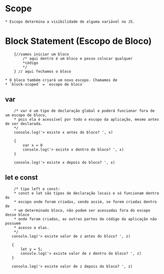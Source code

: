 # Scope
    * Escopo determina a visibilidade de alguma variável no JS.

# Block Statement (Escopo de Bloco)
```JS
    {//vamos iniciar um bloco
        /* aqui dentro é um bloco e posso colocar qualquer
        *código
        */
    } // aqui fechamos o bloco
```
    * O bloco também criará um novo escopo. Chamamos de 
    * `block-scoped` = `escopo de bloco`

## var
```JS
    /* var é um tipo de declaração global e poderá funcionar fora de um escopo de bloco,
    * pois ela é acessível por todo o escopo da aplicação, mesmo antes de ser declarada.
    */
    console.log('> existe x antes do bloco? ', x)

    {
        var x = 0
        console.log('> existe x dentro do bloco? ', x)
    }

    console.log('> existe x depois do bloco? ', x)
```

## let e const
```JS
    /* tipo left e const: 
    * const e let são tipos de declaração locais e só funcionam dentro do
    * escopo onde foram criadas, sendo assim, se forem criadas dentro de 
    * um determinado bloco, não podem ser acessadas fora do escopo desse bloco
    * onde foram criadas, as outras partes do código da aplicação não possuem 
    * acesso a elas.
    */
   console.log('> existe valor de z antes do bloco? ', z)

   {
       let y = 5;
       console.log('> existe valor de z dentro do bloco? ', z)
   }

   console.log('> existe valor de z depois do bloco? ', z)